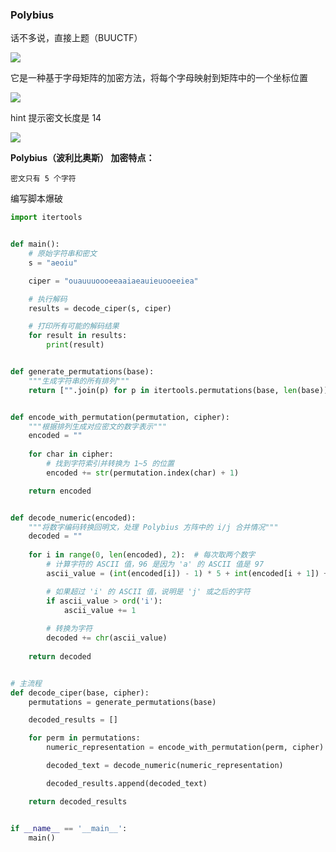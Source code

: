 ### Polybius

话不多说，直接上题（BUUCTF）

![](https://pic1.imgdb.cn/item/67863b18d0e0a243d4f432f5.jpg)

它是一种基于字母矩阵的加密方法，将每个字母映射到矩阵中的一个坐标位置

![](https://pic1.imgdb.cn/item/67863d84d0e0a243d4f43345.jpg)

hint 提示密文长度是 14

![](https://pic1.imgdb.cn/item/6786405cd0e0a243d4f4338c.png)

**Polybius（波利比奥斯） 加密特点：**

```
密文只有 5 个字符
```

编写脚本爆破

```python
import itertools


def main():
    # 原始字符串和密文
    s = "aeoiu"

    ciper = "ouauuuoooeeaaiaeauieuooeeiea"

    # 执行解码
    results = decode_ciper(s, ciper)

    # 打印所有可能的解码结果
    for result in results:
        print(result)


def generate_permutations(base):
    """生成字符串的所有排列"""
    return ["".join(p) for p in itertools.permutations(base, len(base))]


def encode_with_permutation(permutation, cipher):
    """根据排列生成对应密文的数字表示"""
    encoded = ""
    
    for char in cipher:
        # 找到字符索引并转换为 1~5 的位置
        encoded += str(permutation.index(char) + 1)

    return encoded


def decode_numeric(encoded):
    """将数字编码转换回明文，处理 Polybius 方阵中的 i/j 合并情况"""
    decoded = ""
    
    for i in range(0, len(encoded), 2):  # 每次取两个数字
        # 计算字符的 ASCII 值，96 是因为 'a' 的 ASCII 值是 97
        ascii_value = (int(encoded[i]) - 1) * 5 + int(encoded[i + 1]) + 96

        # 如果超过 'i' 的 ASCII 值，说明是 'j' 或之后的字符
        if ascii_value > ord('i'):
            ascii_value += 1
            
	    # 转换为字符
        decoded += chr(ascii_value)  
        
    return decoded


# 主流程
def decode_ciper(base, cipher):
    permutations = generate_permutations(base)

    decoded_results = []

    for perm in permutations:
        numeric_representation = encode_with_permutation(perm, cipher)

        decoded_text = decode_numeric(numeric_representation)

        decoded_results.append(decoded_text)

    return decoded_results


if __name__ == '__main__':
    main()
```

